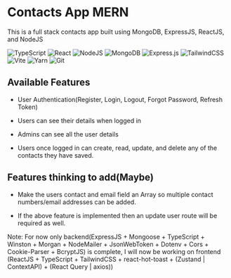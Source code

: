 # Contacts App MERN

This is a full stack contacts app built using MongoDB, ExpressJS, ReactJS, and NodeJS

![TypeScript](https://img.shields.io/badge/typescript-%23007ACC.svg?style=for-the-badge&logo=typescript&logoColor=white)
![React](https://img.shields.io/badge/react-%2320232a.svg?style=for-the-badge&logo=react&logoColor=%2361DAFB)
![NodeJS](https://img.shields.io/badge/node.js-6DA55F?style=for-the-badge&logo=node.js&logoColor=white)
![MongoDB](https://img.shields.io/badge/MongoDB-%234ea94b.svg?style=for-the-badge&logo=mongodb&logoColor=white)
![Express.js](https://img.shields.io/badge/express.js-%23404d59.svg?style=for-the-badge&logo=express&logoColor=%2361DAFB)
![TailwindCSS](https://img.shields.io/badge/tailwindcss-%2338B2AC.svg?style=for-the-badge&logo=tailwind-css&logoColor=white)
![Vite](https://img.shields.io/badge/vite-%23646CFF.svg?style=for-the-badge&logo=vite&logoColor=white)
![Yarn](https://img.shields.io/badge/yarn-%232C8EBB.svg?style=for-the-badge&logo=yarn&logoColor=white)
![Git](https://img.shields.io/badge/git-%23F05033.svg?style=for-the-badge&logo=git&logoColor=white)

## Available Features

- User Authentication(Register, Login, Logout, Forgot Password, Refresh Token)

- Users can see their details when logged in

- Admins can see all the user details

- Users once logged in can create, read, update, and delete any of the contacts they have saved.

## Features thinking to add(Maybe)

- Make the users contact and email field an Array so multiple contact numbers/email addresses can be added.

- If the above feature is implemented then an update user route will be required as well.

Note: For now only backend(ExpressJS + Mongoose + TypeScript + Winston + Morgan + NodeMailer + JsonWebToken + Dotenv + Cors + Cookie-Parser + BcryptJS) is complete, I will now be working on frontend (ReactJS + TypeScript + TailwindCSS + react-hot-toast + (Zustand | ContextAPI) + (React Query | axios))
